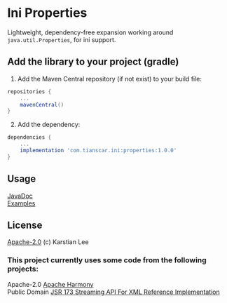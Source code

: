 # Ini Properties
Lightweight, dependency-free expansion working around `java.util.Properties`, for ini support.

## Add the library to your project (gradle)
1. Add the Maven Central repository (if not exist) to your build file:
```groovy
repositories {
    ...
    mavenCentral()
}
```

2. Add the dependency:
```groovy
dependencies {
    ...
    implementation 'com.tianscar.ini:properties:1.0.0'
}
```

## Usage
[JavaDoc](https://docs.tianscar.com/ini-properties)  
[Examples](/src/test/java/com/tianscar/ini/properties/test)

## License
[Apache-2.0](/LICENSE) (c) Karstian Lee

### This project currently uses some code from the following projects:
Apache-2.0 [Apache Harmony](https://harmony.apache.org)  
Public Domain [JSR 173 Streaming API For XML Reference Implementation](https://mvnrepository.com/artifact/com.bea.xml/jsr173-ri/)
